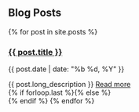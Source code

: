 ## Blog Posts

{% for post in site.posts %}
  <article class="{% if forloop.first %}first{% elsif forloop.last %}last{% else %}middle{% endif %}">
		<div class="article-head">
			<h3 class="title"><a href="/{{ post.url | relative_url }}/" class="js-pjax">{{ post.title }}</a></h3>
			<p class="date">{{ post.date | date: "%b %d, %Y" }}</p>
		</div><!--/.article-head-->
		<div class="article-content">
		{{ post.long_description }}
		<a href="/{{ post.url }}/" class="full-post-link js-pjax">Read more</a>	
		</div><!--/.article-content-->
	</article>
	{% if forloop.last %}{% else %} <div class="line-separator"></div> {% endif %}
{% endfor %}